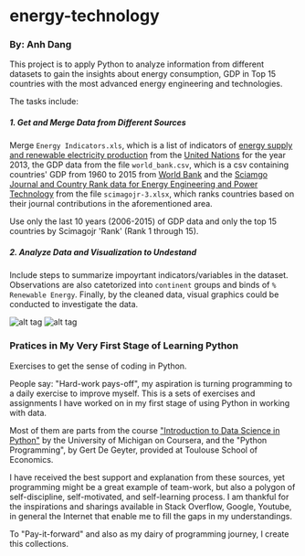 # energy-technology
### By: Anh Dang

This project is to apply Python to analyze information from different datasets to gain the insights about energy consumption, GDP in Top 15 countries with the most advanced energy engineering and technologies.

The tasks include: 

##### 1. Get and Merge Data from Different Sources
Merge `Energy Indicators.xls`, which is a list of indicators of [energy supply and renewable electricity production](Energy%20Indicators.xls) from the [United Nations](http://unstats.un.org/unsd/environment/excel_file_tables/2013/Energy%20Indicators.xls) for the year 2013, the GDP data from the file `world_bank.csv`, which is a csv containing countries' GDP from 1960 to 2015 from [World Bank](http://data.worldbank.org/indicator/NY.GDP.MKTP.CD) and the [Sciamgo Journal and Country Rank data for Energy Engineering and Power Technology](http://www.scimagojr.com/countryrank.php?category=2102) from the file `scimagojr-3.xlsx`, which ranks countries based on their journal contributions in the aforementioned area. 

Use only the last 10 years (2006-2015) of GDP data and only the top 15 countries by Scimagojr 'Rank' (Rank 1 through 15). 

##### 2. Analyze Data and Visualization to Undestand 
Include steps to summarize impoyrtant indicators/variables in the dataset. Observations are also catetorized into `continent` groups and binds of `% Renewable Energy`.
Finally, by the cleaned data, visual graphics could be conducted to investigate the data. 

![alt tag](https://github.com/maianhdang/energy-technology/blob/master/Documentations/output_17_0.png)
![alt tag](https://github.com/maianhdang/energy-technology/blob/master/Documentations/output_27_0.png)

### Pratices in My Very First Stage of Learning Python

Exercises to get the sense of coding in Python.

People say: "Hard-work pays-off", my aspiration is turning programming to a daily exercise to improve myself. 
This is a sets of exercises and assignments I have worked on in my first stage of using Python in working with data. 

Most of them are parts from the course ["Introduction to Data Science in Python"](https://www.coursera.org/learn/python-data-analysis/home/welcome) by the University of Michigan on Coursera, and the "Python Programming", by Gert De Geyter, provided at Toulouse School of Economics. 

I have received the best support and explanation from these sources, yet programming might be a great example of team-work, but also a polygon of self-discipline, self-motivated, and self-learning process.
I am thankful for the inspirations and sharings available in Stack Overflow, Google, Youtube, in general the Internet that enable me to fill the gaps in my understandings. 

To "Pay-it-forward" and also as my dairy of programming journey, I create this collections.
